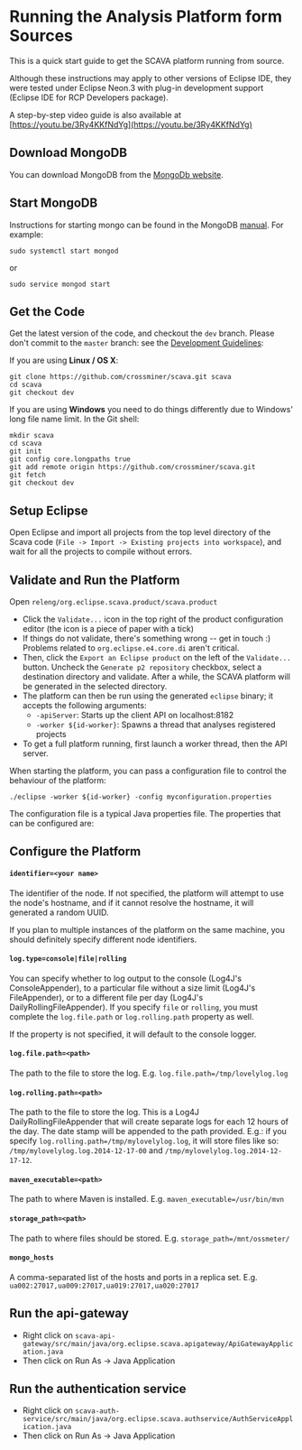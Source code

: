 
# Running the Analysis Platform form Sources

This is a quick start guide to get the SCAVA platform running from source.

Although these instructions may apply to other versions of Eclipse IDE, they were tested under Eclipse Neon.3 with plug-in development support (Eclipse IDE for RCP Developers package).

A step-by-step video guide is also available at [https://youtu.be/3Ry4KKfNdYg](https://youtu.be/3Ry4KKfNdYg)

## Download MongoDB

You can download MongoDB from the [MongoDb website](http://www.mongodb.org/downloads).

## Start MongoDB

Instructions for starting mongo can be found in the MongoDB [manual](http://docs.mongodb.org/manual/). For example:

````Shell
sudo systemctl start mongod
````
or
````Shell
sudo service mongod start
````

## Get the Code

Get the latest version of the code, and checkout the `dev` branch. Please don't commit to the `master` branch: see the [Development Guidelines](../../contributors-guide/contributors-guidelignes/scava-developement-process.md#source-code-repository):

If you are using __Linux / OS X__:
````Shell
git clone https://github.com/crossminer/scava.git scava
cd scava
git checkout dev
````

If you are using __Windows__ you need to do things differently due to Windows' long file name limit. In the Git shell:
````Shell
mkdir scava
cd scava
git init
git config core.longpaths true
git add remote origin https://github.com/crossminer/scava.git
git fetch
git checkout dev
````

## Setup Eclipse

Open Eclipse and import all projects from the top level directory of the Scava code (`File -> Import -> Existing projects into workspace`), and wait for all the projects to compile without errors.

## Validate and Run the Platform

Open `releng/org.eclipse.scava.product/scava.product`
  * Click the `Validate...` icon in the top right of the product configuration editor (the icon is a piece of paper with a tick)
  * If things do not validate, there's something wrong -- get in touch :) Problems related to `org.eclipse.e4.core.di` aren't critical.
  * Then, click the `Export an Eclipse product` on the left of the `Validate...` button. Uncheck the `Generate p2 repository` checkbox, select a destination directory and validate. After a while, the SCAVA platform will be generated in the selected directory.
  * The platform can then be run using the generated `eclipse` binary; it accepts the following arguments:
    * `-apiServer`: Starts up the client API on localhost:8182
    * `-worker ${id-worker}`: Spawns a thread that analyses registered projects
  * To get a full platform running, first launch a worker thread, then the API server.

When starting the platform, you can pass a configuration file to control the behaviour of the platform:

````Shell
./eclipse -worker ${id-worker} -config myconfiguration.properties
````

The configuration file is a typical Java properties file. The properties that can be configured are:

## Configure the Platform

#### `identifier=<your name>` 
The identifier of the node. If not specified, the platform will attempt to use the node's hostname, and if it cannot resolve the hostname, it will generated a random UUID. 

If you plan to multiple instances of the platform on the same machine, you should definitely specify different node identifiers.

#### `log.type=console|file|rolling`
You can specify whether to log output to the console (Log4J's ConsoleAppender), to a particular file without a size limit (Log4J's FileAppender), or to a different file per day (Log4J's DailyRollingFileAppender). If you specify `file` or `rolling`, you must complete the `log.file.path` or `log.rolling.path` property as well. 

If the property is not specified, it will default to the console logger.

#### `log.file.path=<path>`
The path to the file to store the log. E.g. `log.file.path=/tmp/lovelylog.log`

#### `log.rolling.path=<path>`
The path to the file to store the log. This is a Log4J DailyRollingFileAppender that will create separate logs for each 12 hours of the day. The date stamp will be appended to the path provided. E.g.: if you specify `log.rolling.path=/tmp/mylovelylog.log`, it will store files like so: `/tmp/mylovelylog.log.2014-12-17-00` and `/tmp/mylovelylog.log.2014-12-17-12`.

#### `maven_executable=<path>`
The path to where Maven is installed. E.g. `maven_executable=/usr/bin/mvn`

#### `storage_path=<path>`
The path to where files should be stored. E.g. `storage_path=/mnt/ossmeter/`

#### `mongo_hosts`
A comma-separated list of the hosts and ports in a replica set. E.g. `ua002:27017,ua009:27017,ua019:27017,ua020:27017`

## Run the api-gateway

  * Right click on
`scava-api-gateway/src/main/java/org.eclipse.scava.apigateway/ApiGatewayApplication.java`
  * Then click on Run As -> Java Application

## Run the authentication service

  * Right click on
`scava-auth-service/src/main/java/org.eclipse.scava.authservice/AuthServiceApplication.java`
  * Then click on Run As -> Java Application
  
